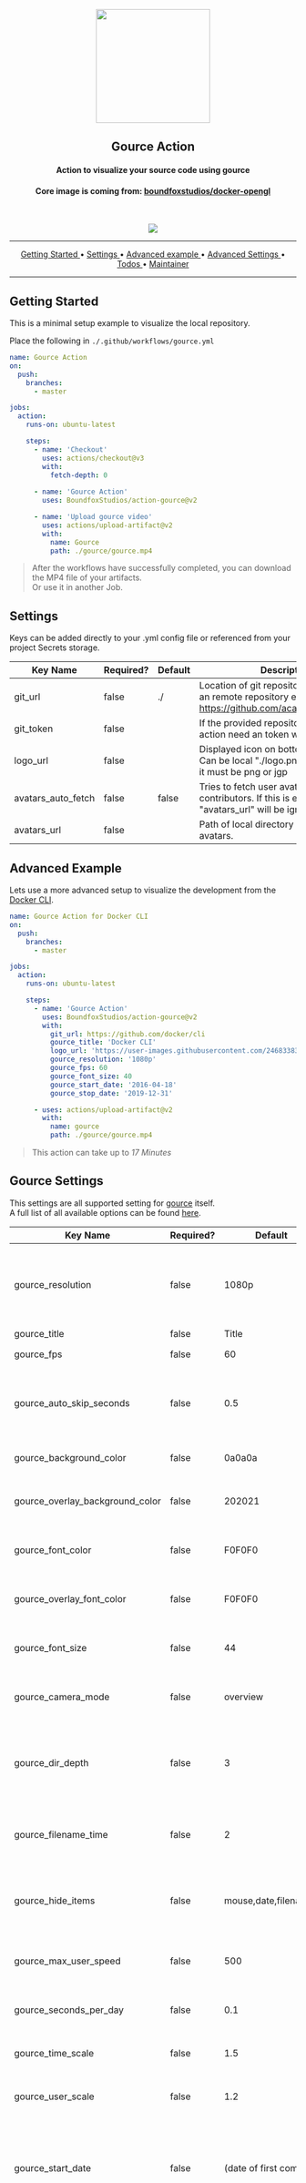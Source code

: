 <!-- Project img -->
<p align="center">
  <a href="https://github.com/boundfoxstudios/action-gource">
    <img src="https://user-images.githubusercontent.com/24683383/92398226-79a40680-f128-11ea-9f54-6ccbaca4a6a5.png" width="200">
  </a>
</p> 

<!-- About -->
<h2 align="center"> <b> Gource Action </b> </h2>
<h4 align="center"> Action to visualize your source code using gource </h4>
<h4 align="center"> Core image is coming from:  <a href="https://github.com/boundfoxstudios/docker-opengl">boundfoxstudios/docker-opengl</a></h4>
<br/>

<!-- Pipes -->
<p align="center">
  <a href="https://github.com/BoundfoxStudios/action-gource/actions?query=workflow%3A%22Gource+Action+Build%22" alt="GitHub Build Status">
    <img src="https://github.com/BoundfoxStudios/action-gource/workflows/Gource%20Action%20Build/badge.svg">
  </a>
</p>

<hr>

<!-- Navigation -->
<p align="center">
  <a href="#getting-started"> Getting Started </a> &bull;
  <a href="#settings"> Settings </a> &bull;
  <a href="#advanced-example"> Advanced example </a> &bull;
  <a href="#advanced-settigns"> Advanced Settings </a> &bull;
  <a href="#Todos"> Todos </a> &bull;
  <a href="#maintainer"> Maintainer </a> 
</p>

<hr>

## Getting Started
This is a minimal setup example to visualize the local repository.

Place the following in `./.github/workflows/gource.yml`
```yml
name: Gource Action
on:
  push:
    branches:
      - master

jobs:
  action:
    runs-on: ubuntu-latest

    steps:
      - name: 'Checkout'
        uses: actions/checkout@v3
        with:
          fetch-depth: 0
        
      - name: 'Gource Action'
        uses: BoundfoxStudios/action-gource@v2

      - name: 'Upload gource video'
        uses: actions/upload-artifact@v2
        with:
          name: Gource
          path: ./gource/gource.mp4
```
> After the workflows have successfully completed, you can download the MP4 file of your artifacts.  
> Or use it in another Job.


## Settings
Keys can be added directly to your .yml config file or referenced from your project Secrets storage.

| Key Name    	              | Required? 	| Default 	            | Description                                                                                                	|
|---------------------------	|-----------	|----------------------	|------------------------------------------------------------------------------------------------------------	|
| git_url     	              | false     	| ./      	            | Location of git repository. Can also be an remote repository e.g.: https://github.com/acaudwell/Gource.git 	|
| git_token   	              | false     	|         	            | If the provided repository is private, the action need an token with read scope.                           	|
| logo_url    	              | false     	|         	            | Displayed icon on bottom right corner. Can be local "./logo.png" or Url. For Url it must be png or jgp      |
| avatars_auto_fetch          | false       | false    	            | Tries to fetch user avatar from all contributors. If this is enable "avatars_url" will be ignored.          |
| avatars_url 	              | false       |         	            | Path of local directory containing user avatars.                                                           	|

## Advanced Example
Lets use a more advanced setup to visualize the development from the [Docker CLI][docker-cli].
```yml
name: Gource Action for Docker CLI
on:
  push:
    branches:
      - master

jobs:
  action:
    runs-on: ubuntu-latest

    steps:
      - name: 'Gource Action'
        uses: BoundfoxStudios/action-gource@v2
        with:
          git_url: https://github.com/docker/cli
          gource_title: 'Docker CLI'
          logo_url: 'https://user-images.githubusercontent.com/24683383/92395924-70189f80-f124-11ea-815c-aa4d9f4de29d.png'
          gource_resolution: '1080p'
          gource_fps: 60
          gource_font_size: 40
          gource_start_date: '2016-04-18'
          gource_stop_date: '2019-12-31'

      - uses: actions/upload-artifact@v2
        with:
          name: gource
          path: ./gource/gource.mp4
```
> This action can take up to _17 Minutes_

## Gource Settings
This settings are all supported setting for [gource][gource-homepage] itself.  
A full list of all available options can be found [here][gource-docs].

| Key Name                  	| Required? 	| Default              	| Description                                                                                                	|
|---------------------------	|-----------	|----------------------	|------------------------------------------------------------------------------------------------------------	|
| gource_resolution         	| false     	| 1080p                	| Used gource resolution (2160p, 1440p, 1080p, 720p).             	                                          |
| gource_title              	| false     	| Title                	| Set a title.                                                    	                                         	|
| gource_fps                	| false     	| 60                   	| Used gource fps.                                                	                                         	|
| gource_auto_skip_seconds  	| false     	| 0.5                  	| Skip to next entry if nothing happens for a number of seconds.  	                                         	|
| gource_background_color   	| false     	| 0a0a0a               	| Background colour in hex.                                       	                                         	|
| gource_overlay_background_color | false  	| 202021               	| Overlay background colour in hex.                                       	                                 	|
| gource_font_color         	| false     	| F0F0F0               	| Font color used by the date and title in hex.                   	                                         	|
| gource_overlay_font_color 	| false     	| F0F0F0               	| Font color used by the overlay in hex.                                	                                   	|
| gource_font_size          	| false     	| 44                   	| Font size used by the date and title.                           	                                         	|
| gource_camera_mode        	| false     	| overview             	| Camera mode (overview, track).                                  	                                         	|
| gource_dir_depth          	| false     	| 3                    	| Draw names of directories down to a specific depth in the tree. 	                                         	|
| gource_filename_time      	| false     	| 2                    	| Duration to keep filenames on screen (>= 2.0).                  	                                         	|
| gource_hide_items         	| false     	| mouse,date,filenames 	| Hide one or more display elements from the list below.          	                                         	|
| gource_max_user_speed     	| false     	| 500                  	| Max speed users can travel per second.                          	                                         	|
| gource_seconds_per_day    	| false     	| 0.1                  	| Speed of simulation in seconds per day.                         	                                         	|
| gource_time_scale         	| false     	| 1.5                  	| Change simulation time scale.                                   	                                         	|
| gource_user_scale         	| false     	| 1.2                  	| Change scale of user avatars.                                   	                                         	|
| gource_start_date         	| false     	| (date of first commit)| Start with the first entry after the supplied date and optional time.                                       |
| gource_stop_date          	| false     	| (data of last commit) | Stop after the last entry prior to the supplied date and optional time.                                   	|
| gource_file_filter         	| false     	|                       | Filter out file paths matching the specified regular expression.                                          	|

> More comming soon.
> If you are missin a parameter that you need just create a new issue with the title `Add support for --paramer-name` and `Feature Request: New Parameter`label. 

<!-- Links -->
[docker-cli]: https://github.com/docker/cli
[gource-homepage]: https://gource.io/
[gource-docs]: https://github.com/acaudwell/Gource/blob/master/README.md
